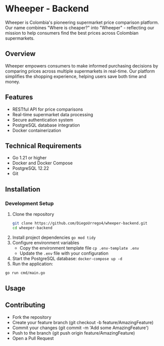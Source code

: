 # Wheeper - Backend
Wheeper is Colombia's pioneering supermarket price comparison platform. Our name combines "Where is cheaper?" into "Wheeper" - reflecting our mission to help consumers find the best prices across Colombian supermarkets.

## Overview
Wheeper empowers consumers to make informed purchasing decisions by comparing prices across multiple supermarkets in real-time. Our platform simplifies the shopping experience, helping users save both time and money.

## Features
- RESTful API for price comparisons
- Real-time supermarket data processing
- Secure authentication system
- PostgreSQL database integration
- Docker containerization

## Technical Requirements
- Go 1.21 or higher
- Docker and Docker Compose
- PostgreSQL 12.22
- Git

## Installation
### Development Setup
1. Clone the repository
   ```bash
   git clone https://github.com/DiegoUrrego4/wheeper-backend.git
   cd wheeper-backend
2. Install project dependencies ```go mod tidy```
3. Configure environment variables
   - Copy the environment template file ```cp .env-template .env```
   - Update the ```.env``` file with your configuration
4. Start the PostgreSQL database: ```docker-compose up -d```
5. Run the application: 
```bash
go run cmd/main.go
```

## Usage


## Contributing
- Fork the repository
- Create your feature branch (git checkout -b feature/AmazingFeature)
- Commit your changes (git commit -m 'Add some AmazingFeature')
- Push to the branch (git push origin feature/AmazingFeature)
- Open a Pull Request
